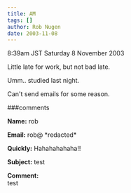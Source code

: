 ```yaml
---
title: AM
tags: []
author: Rob Nugen
date: 2003-11-08
---
```


<p class=date>8:39am JST Saturday 8 November 2003</p>

<p>Little late for work, but not bad late.</p>

<p>Umm.. studied last night.</p>

<p>Can't send emails for some reason.</p>

###comments

<p><b>Name:</b> rob

<p><b>Email:</b> rob@ *redacted*

<p><b>Quickly:</b> Hahahahahaha!!

<p><b>Subject:</b> test

<p><b>Comment:</b>
<br>test

